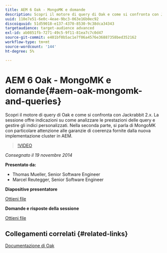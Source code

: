 ```yaml
---
title: AEM 6 Oak - MongoMK e domande
description: Scopri il motore di query di Oak e come si confronta con Jackrabbit 2.x. La sessione offre indicazioni su come analizzare le prestazioni delle query e gestire gli indici personalizzati. Nella seconda parte, si parla di MongoMK con particolare attenzione alle garanzie di coerenza fornite dalla nuova implementazione cluster in AEM.
uuid: 110e7e51-6e0c-4eae-9bc3-063e16b0ec92
discoiquuid: 51d59018-e137-4370-8530-9c38dca34343
targetaudience: target-audience advanced
exl-id: ab0851fb-7271-49c5-9f11-81ea7c7c0d47
source-git-commit: e401bf0b5ac1e7f06a4576e36887358bed352162
workflow-type: tm+mt
source-wordcount: '144'
ht-degree: 5%

---
```


# AEM 6 Oak - MongoMK e domande{#aem-oak-mongomk-and-queries}

Scopri il motore di query di Oak e come si confronta con Jackrabbit 2.x. La sessione offre indicazioni su come analizzare le prestazioni delle query e gestire gli indici personalizzati. Nella seconda parte, si parla di MongoMK con particolare attenzione alle garanzie di coerenza fornite dalla nuova implementazione cluster in AEM.

>[!VIDEO](https://video.tv.adobe.com/v/19402/?quality=9)

*Consegnato il 19 novembre 2014*

**Presentato da:**

* Thomas Mueller, Senior Software Engineer
* Marcel Reutegger, Senior Software Engineer

**Diapositive presentatore**

[Ottieni file](assets/aem-6-oak-mongomk-and-queries.pdf)

**Domande e risposte della sessione**

[Ottieni file](assets/q-a-11-19-14-gem-session-oak.pdf)

## Collegamenti correlati {#related-links}

[Documentazione di Oak](https://jackrabbit.apache.org/oak/docs/)

<!--
[Get back to the Overview](https://helpx.adobe.com/experience-manager/kt/eseminars/gems/aem-index.html)
-->
